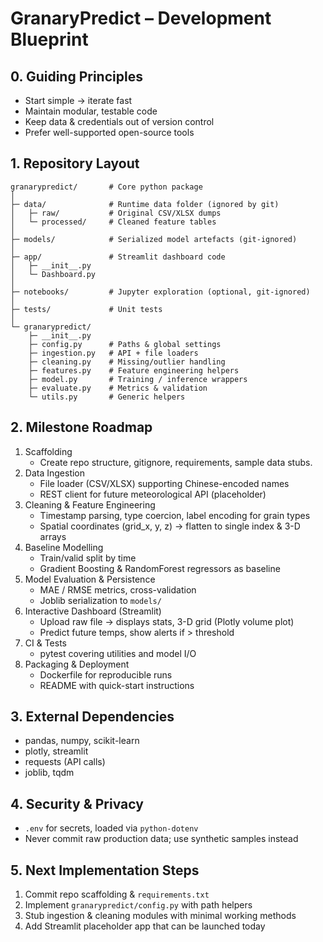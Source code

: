 # GranaryPredict – Development Blueprint

## 0. Guiding Principles
- Start simple → iterate fast
- Maintain modular, testable code
- Keep data & credentials out of version control
- Prefer well-supported open-source tools

## 1. Repository Layout
```
granarypredict/       # Core python package
│
├─ data/              # Runtime data folder (ignored by git)
│   ├─ raw/           # Original CSV/XLSX dumps
│   └─ processed/     # Cleaned feature tables
│
├─ models/            # Serialized model artefacts (git-ignored)
│
├─ app/               # Streamlit dashboard code
│   ├─ __init__.py
│   └─ Dashboard.py
│
├─ notebooks/         # Jupyter exploration (optional, git-ignored)
│
├─ tests/             # Unit tests
│
└─ granarypredict/
    ├─ __init__.py
    ├─ config.py      # Paths & global settings
    ├─ ingestion.py   # API + file loaders
    ├─ cleaning.py    # Missing/outlier handling
    ├─ features.py    # Feature engineering helpers
    ├─ model.py       # Training / inference wrappers
    ├─ evaluate.py    # Metrics & validation
    └─ utils.py       # Generic helpers
```

## 2. Milestone Roadmap
1. Scaffolding
   - Create repo structure, gitignore, requirements, sample data stubs.
2. Data Ingestion
   - File loader (CSV/XLSX) supporting Chinese-encoded names
   - REST client for future meteorological API (placeholder)
3. Cleaning & Feature Engineering
   - Timestamp parsing, type coercion, label encoding for grain types
   - Spatial coordinates (grid_x, y, z) → flatten to single index & 3-D arrays
4. Baseline Modelling
   - Train/valid split by time
   - Gradient Boosting & RandomForest regressors as baseline
5. Model Evaluation & Persistence
   - MAE / RMSE metrics, cross-validation
   - Joblib serialization to `models/`
6. Interactive Dashboard (Streamlit)
   - Upload raw file → displays stats, 3-D grid (Plotly volume plot)
   - Predict future temps, show alerts if > threshold
7. CI & Tests
   - pytest covering utilities and model I/O
8. Packaging & Deployment
   - Dockerfile for reproducible runs
   - README with quick-start instructions

## 3. External Dependencies
- pandas, numpy, scikit-learn
- plotly, streamlit
- requests (API calls)
- joblib, tqdm

## 4. Security & Privacy
- `.env` for secrets, loaded via `python-dotenv`
- Never commit raw production data; use synthetic samples instead

## 5. Next Implementation Steps
1. Commit repo scaffolding & `requirements.txt`
2. Implement `granarypredict/config.py` with path helpers
3. Stub ingestion & cleaning modules with minimal working methods
4. Add Streamlit placeholder app that can be launched today 